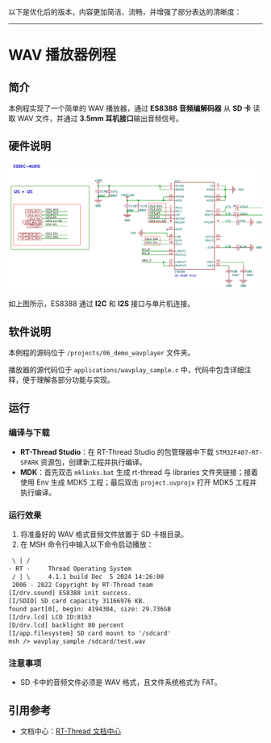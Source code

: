 以下是优化后的版本，内容更加简洁、流畅，并增强了部分表达的清晰度：

---

# WAV 播放器例程

## 简介

本例程实现了一个简单的 WAV 播放器，通过 **ES8388 音频编解码器** 从 **SD 卡** 读取 WAV 文件，并通过 **3.5mm 耳机接口**输出音频信号。

## 硬件说明

![ES8388 硬件连接](figures/Es8388_interface.bmp)

如上图所示，ES8388 通过 **I2C** 和 **I2S** 接口与单片机连接。

## 软件说明

本例程的源码位于 `/projects/06_demo_wavplayer` 文件夹。

播放器的源代码位于 `applications/wavplay_sample.c` 中，代码中包含详细注释，便于理解各部分功能与实现。

## 运行

### 编译与下载

- **RT-Thread Studio**：在 RT-Thread Studio 的包管理器中下载 `STM32F407-RT-SPARK` 资源包，创建新工程并执行编译。
- **MDK**：首先双击 `mklinks.bat` 生成 rt-thread 与 libraries 文件夹链接；接着使用 Env 生成 MDK5 工程；最后双击 `project.uvprojx` 打开 MDK5 工程并执行编译。

### 运行效果

1. 将准备好的 WAV 格式音频文件放置于 SD 卡根目录。
2. 在 MSH 命令行中输入以下命令启动播放：

```shell
 \ | / 
- RT -     Thread Operating System
 / | \     4.1.1 build Dec  5 2024 14:26:00
 2006 - 2022 Copyright by RT-Thread team
[I/drv.sound] ES8388 init success.
[I/SDIO] SD card capacity 31166976 KB.
found part[0], begin: 4194304, size: 29.736GB
[I/drv.lcd] LCD ID:81b3
[D/drv.lcd] backlight 80 percent
[I/app.filesystem] SD card mount to '/sdcard'
msh /> wavplay_sample /sdcard/test.wav
```

### 注意事项

- SD 卡中的音频文件必须是 WAV 格式，且文件系统格式为 FAT。

## 引用参考

- 文档中心：[RT-Thread 文档中心](https://www.rt-thread.org/document/site/#/)
